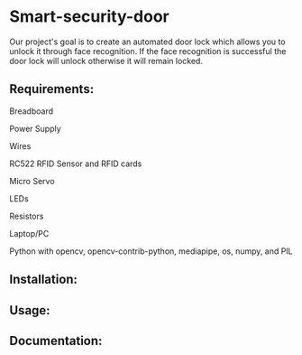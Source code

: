 # Smart-security-door
Our project's goal is to create an automated door lock which allows you to unlock it through face recognition. If the face recognition is successful the door lock will unlock otherwise it will remain locked. 

## Requirements:

   Breadboard
   
   Power Supply
   
   Wires
   
   RC522 RFID Sensor and RFID cards
   
   Micro Servo 
   
   LEDs 
   
   Resistors
   
   Laptop/PC 
   
   Python with opencv, opencv-contrib-python, mediapipe, os, numpy, and PIL
   

## Installation:

## Usage:

## Documentation:
